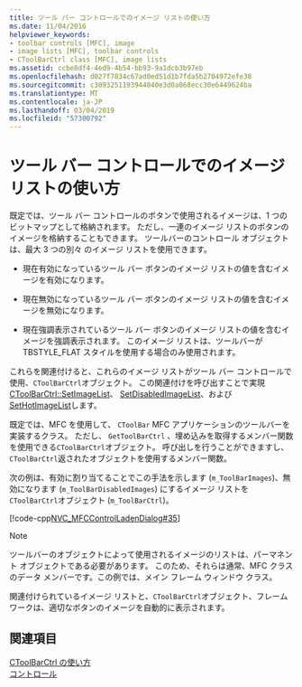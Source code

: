 ```yaml
---
title: ツール バー コントロールでのイメージ リストの使い方
ms.date: 11/04/2016
helpviewer_keywords:
- toolbar controls [MFC], image
- image lists [MFC], toolbar controls
- CToolBarCtrl class [MFC], image lists
ms.assetid: ccbe8df4-4ed9-4b54-bb93-9a1dcb3b97eb
ms.openlocfilehash: d027f7834c67ad0ed51d1b7fda5b2704972efe38
ms.sourcegitcommit: c3093251193944840e3d0a068ecc30e6449624ba
ms.translationtype: MT
ms.contentlocale: ja-JP
ms.lasthandoff: 03/04/2019
ms.locfileid: "57300792"
---
```

# <a name="using-image-lists-in-a-toolbar-control"></a>ツール バー コントロールでのイメージ リストの使い方

既定では、ツール バー コントロールのボタンで使用されるイメージは、1 つのビットマップとして格納されます。 ただし、一連のイメージ リストのボタンのイメージを格納することもできます。 ツールバーのコントロール オブジェクトは、最大 3 つの別々 のイメージ リストを使用できます。

- 現在有効になっているツール バー ボタンのイメージ リストの値を含むイメージを有効になります。

- 現在無効になっているツール バー ボタンのイメージ リストの値を含むイメージを無効になります。

- 現在強調表示されているツール バー ボタンのイメージ リストの値を含むイメージを強調表示されます。 このイメージ リストは、ツールバーが TBSTYLE_FLAT スタイルを使用する場合のみ使用されます。

これらを関連付けると、これらのイメージ リストがツール バー コントロールで使用、`CToolBarCtrl`オブジェクト。 この関連付けを呼び出すことで実現[CToolBarCtrl::SetImageList](../mfc/reference/ctoolbarctrl-class.md#setimagelist)、 [SetDisabledImageList](../mfc/reference/ctoolbarctrl-class.md#setdisabledimagelist)、および[SetHotImageList](../mfc/reference/ctoolbarctrl-class.md#sethotimagelist)します。

既定では、MFC を使用して、 `CToolBar` MFC アプリケーションのツールバーを実装するクラス。 ただし、 `GetToolBarCtrl` 、埋め込みを取得するメンバー関数を使用できる`CToolBarCtrl`オブジェクト。 呼び出しを行うことができますし、`CToolBarCtrl`返されたオブジェクトを使用するメンバー関数。

次の例は、有効に割り当てることでこの手法を示します (`m_ToolBarImages`)、無効になります (`m_ToolBarDisabledImages`) にするイメージ リストを`CToolBarCtrl`オブジェクト (`m_ToolBarCtrl`)。

[!code-cpp[NVC_MFCControlLadenDialog#35](../mfc/codesnippet/cpp/using-image-lists-in-a-toolbar-control_1.cpp)]

> [!NOTE]
>  ツールバーのオブジェクトによって使用されるイメージのリストは、パーマネント オブジェクトである必要があります。 このため、それらは通常、MFC クラスのデータ メンバーです。この例では、メイン フレーム ウィンドウ クラス。

関連付けられているイメージ リストと、`CToolBarCtrl`オブジェクト、フレームワークは、適切なボタンのイメージを自動的に表示されます。

## <a name="see-also"></a>関連項目

[CToolBarCtrl の使い方](../mfc/using-ctoolbarctrl.md)<br/>
[コントロール](../mfc/controls-mfc.md)
